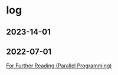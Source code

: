 # log

## 2023-14-01


## 2022-07-01

[For Further Reading (Parallel Programming)](https://learn.microsoft.com/en-us/dotnet/standard/parallel-programming/for-further-reading-parallel-programming)
